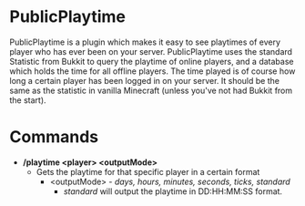 # PublicPlaytime

PublicPlaytime is a plugin which makes it easy to see playtimes of every player who has ever been on your server. PublicPlaytime uses the standard Statistic from Bukkit to query the playtime of online players, and a database which holds the time for all offline players. The time played is of course how long a certain player has been logged in on your server. It should be the same as the statistic in vanilla Minecraft (unless you've not had Bukkit from the start).


# Commands

* **/playtime \<player> \<outputMode>** 
	* Gets the playtime for that specific player in a certain format
		* \<outputMode> - _days, hours, minutes, seconds, ticks, standard_
			* _standard_ will output the playtime in DD:HH:MM:SS format.
